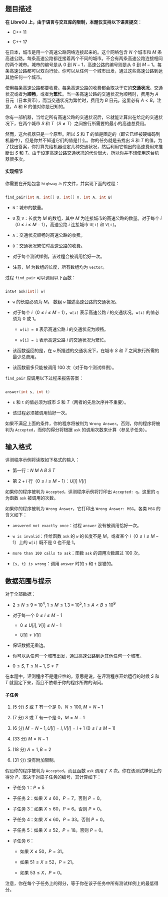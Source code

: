 ## 题目描述

**在 LibreOJ 上，由于语言与交互库的限制，本题仅支持以下语言提交**：
- C++ 11
- C++ 17

在日本，城市是用一个高速公路网络连接起来的。这个网络包含 $N$ 个城市和 $M$ 条高速公路。每条高速公路都连接着两个不同的城市。不会有两条高速公路连接相同的两个城市。城市的编号是从 $0$ 到 $N-1$，高速公路的编号则是从 $0$ 到 $M-1$。每条高速公路都可以双向行驶。你可以从任何一个城市出发，通过这些高速公路到达其他任何一个城市。

使用每条高速公路都要收费。每条高速公路的收费都会取决于它的**交通状况**。交通状况或者为**顺畅**，或者为**繁忙**。当一条高速公路的交通状况为顺畅时，费用为 $A$ 日元（日本货币），而当交通状况为繁忙时，费用为 $B$ 日元。这里必有 $A\lt B$。注意，$A$ 和 $B$ 的值对你是已知的。

你有一部机器，当给定所有高速公路的交通状况后，它就能计算出在给定的交通状况下，在两个城市 $S$ 和 $T$（$S\neq T$）之间旅行所需要的最小的高速总费用。

然而，这台机器只是一个原型。所以 $S$ 和 $T$ 的值是固定的（即它已经被硬编码到机器中），但是你并不知道它们的值是什么。你的任务就是去找出 $S$ 和 $T$ 的值。为了找出答案，你打算先给机器设定几种交通状况，然后利用它输出的高速费用来推断出 $S$ 和 $T$。由于设定高速公路交通状况的代价很大，所以你并不想使用这台机器很多次。

#### 实现细节
你需要在开始包含 `highway.h` 库文件，并实现下面的过程：
```cpp
find_pair(int N, int[] U, int[] V, int A, int B)
```
- `N`：城市的数量。
- `U` 及 `V`：长度为 $M$ 的数组，其中 $M$ 为连接城市的高速公路的数量。对于每个 $i$（$0\le i\le M-1$），高速公路 $i$ 连接城市 `U[i]` 和 `V[i]`。
- `A`：交通状况顺畅时高速公路的收费。
- `B`：交通状况繁忙时高速公路的收费。
- 对于每个测试样例，该过程会被调用恰好一次。
- 注意，$M$ 为数组的长度，所有数组均为 `vector`。

过程 `find_pair` 可以调用以下函数：
```cpp
int64 ask(int[] w)
```
- `w` 的长度必须为 $M$。 数组 `w` 描述高速公路的交通状况。
- 对于每个 $i$（$0\le i\le M-1$），`w[i]` 表示高速公路 $i$ 的交通状况。`w[i]` 的值必须为 $0$ 或 $1$。
  - `w[i] = 0` 表示高速公路 $i$ 的交通状况为顺畅。
  - `w[i] = 1` 表示高速公路 $i$ 的交通状况为繁忙。
- 该函数返回的是，在 `w` 所描述的交通状况下，在城市 $S$ 和 $T$ 之间旅行所需的最少总费用。
- 该函数最多只能被调用 $100$ 次（对于每个测试样例）。

`find_pair` 应调用以下过程来报告答案：
```cpp
​answer(int s, int t)
```
- `s` 和 `t` 的值必须为城市 $S$ 和 $T$（两者的先后次序并不重要）。
- 该过程必须被调用恰好一次。

如果不满足上面的条件，你的程序将被判为 `Wrong Answer`。否则，你的程序将被判为 `Accepted`，而你的得分将根据 `ask` 的调用次数来计算（参见子任务）。

## 输入格式

评测程序示例将读取如下格式的输入：
- 第一行：$N\ M\ A\ B\ S\ T$
- 第 $2+i$ 行（$0\le i\le M-1$）：$U[i]\ V[i]$

如果你的程序被判为 `Accepted`，评测程序示例将打印出 `Accepted: q`，这里的 `q` 为函数 `ask` 被调用的次数。

如果你的程序被判为 `Wrong Answer`，它打印出 `Wrong Answer: MSG`。各类 `MSG` 的含义如下：
- `answered not exactly once`：过程 `answer` 没有被调用恰好一次。
- `w is invalid`：传给函数 `ask` 的 `w` 的长度不是 $M$，或者某个 $i$（$0\le i\le M-1$）上的 `w[i]` 既不是 $0$ 也不是 $1$。
- `more than 100 calls to ask`：函数 `ask` 的调用次数超过 $100$ 次。
- `{s, t} is wrong`：调用 `answer` 时的 `s` 和 `t` 是错的。


## 数据范围与提示

对于全部数据：
- $2\le N\le 9\times 10^4,1\le M\le 1.3\times 10^5,1\le A\lt B\le 10^9$
- 对于每一个 $0\le i\le M-1$
  - $0\le U[i],V[i]\le N-1$
  - $U[i]\neq V[i]$
- 保证数据无重边。
- 你可以从任何一个城市出发，通过高速公路到达其他任何一个城市。
- $0\le S,T\le N-1,S\neq T$

在本题中，评测程序不是适应性的。意思是说，在评测程序开始运行的时候 $S$ 和 $T$ 就固定下来，而且不依赖于你的程序所做的询问。

#### 子任务
1. (5 分) $S$ 或 $T$ 有一个是 $0$，$N\le 100,M=N-1$
2. (7 分) $S$ 或 $T$ 有一个是 $0$，$M=N-1$
3. (6 分) $M=N-1,U[i]=i,V[i]=i+1\ (0\le i\le M-1)$
4. (33 分) $M=N-1$
5. (18 分) $A=1,B=2$
6. (31 分) 没有附加限制。
 
假设你的程序被判为 `Accepted`，而且函数 `ask` 调用了 $X$ 次。你在该测试样例上的得分 $P$，取决于对应子任务的编号，其计算如下：
- 子任务 1：$P=5$
- 子任务 2：如果 $X\le 60$，$P=7$。否则 $P=0$。
- 子任务 3：如果 $X\le 60$，$P=6$。否则 $P=0$。
- 子任务 4：如果 $X\le 60$，$P=33$。否则 $P=0$。
- 子任务 5：如果 $X\le 52$，$P=18$。否则 $P=0$。
- 子任务 6：
  - 如果 $X\le 50$，$P=31$。
  - 如果 $51\le X\le 52$，$P=21$。
  - 如果 $53\le X$，$P=0$。

注意，你在每个子任务上的得分，等于你在该子任务中所有测试样例上的最低得分。

